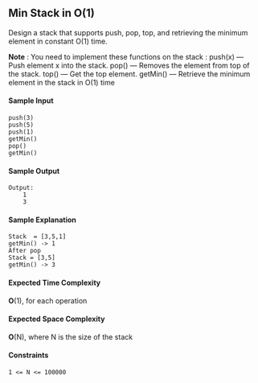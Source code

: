 ## **Min Stack in O(1)**
Design a stack that supports push, pop, top, and retrieving the minimum element in constant  O(1) time.

__Note__ : You need to implement these functions on the stack :
push(x) — Push element x into the stack.
pop() — Removes the element from top of the stack.
top() — Get the top element.
getMin() — Retrieve the minimum element in the stack in O(1) time

#### **Sample Input**
	push(3)
    push(5)
    push(1)
    getMin()
    pop()
    getMin()
#### **Sample Output**
	Output:     
	    1
        3
#### **Sample Explanation**
    Stack  = [3,5,1]
    getMin() -> 1
    After pop
    Stack = [3,5]
    getMin() -> 3
#### **Expected Time Complexity**
__O__(1), for each operation
#### **Expected Space Complexity**
__O__(N), where N is the size of the stack

#### **Constraints**
	1 <= N <= 100000